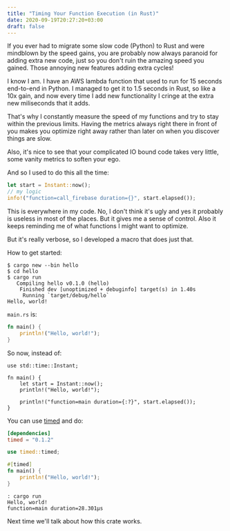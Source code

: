 ```yaml
---
title: "Timing Your Function Execution (in Rust)"
date: 2020-09-19T20:27:20+03:00
draft: false
---
```


If you ever had to migrate some slow code (Python) to Rust and were mindblown by the speed gains, you are probably now always paranoid for adding extra new code, just so you don't ruin the amazing speed you gained. Those annoying new features adding extra cycles!

I know I am. I have an AWS lambda function that used to run for 15 seconds end-to-end in Python. I managed to get it to 1.5 seconds in Rust, so like a 10x gain, and now every time I add new functionality I cringe at the extra new miliseconds that it adds.

That's why I constantly measure the speed of my functions and try to stay within the previous limits. Having the metrics always right there in front of you makes you optimize right away rather than later on when you discover things are slow.

Also, it's nice to see that your complicated IO bound code takes very little, some vanity metrics to soften your ego.

And so I used to do this all the time:

```rust
let start = Instant::now();
// my logic
info!("function=call_firebase duration={}", start.elapsed());
```

This is everywhere in my code. No, I don't think it's ugly and yes it probably is useless in most of the places. But it gives me a sense of control. Also it keeps reminding me of what functions I might want to optimize.

But it's really verbose, so I developed a macro that does just that.

How to get started:

```
$ cargo new --bin hello
$ cd hello
$ cargo run
   Compiling hello v0.1.0 (hello)
    Finished dev [unoptimized + debuginfo] target(s) in 1.40s
     Running `target/debug/hello`
Hello, world!

```

`main.rs` is:
```rust
fn main() {
    println!("Hello, world!");
}
```

So now, instead of:
```
use std::time::Instant;

fn main() {
    let start = Instant::now();
    println!("Hello, world!");

    println!("function=main duration={:?}", start.elapsed());
}
```

You can use [timed](https://crates.io/crates/timed) and do:

```toml
[dependencies]
timed = "0.1.2"
```

```rust
use timed::timed;

#[timed]
fn main() {
    println!("Hello, world!");
}
```

```
: cargo run
Hello, world!
function=main duration=28.301µs
```

Next time we'll talk about how this crate works.